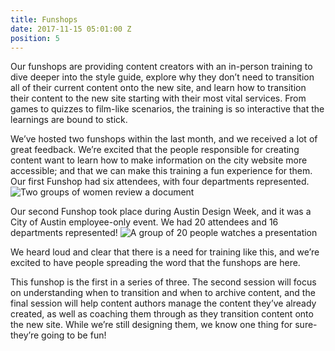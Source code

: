```yaml
---
title: Funshops
date: 2017-11-15 05:01:00 Z
position: 5
---
```


Our funshops are providing content creators with an in-person training to dive deeper into the style guide, explore why they don’t need to transition all of their current content onto the new site, and learn how to transition their content to the new site starting with their most vital services. From games to quizzes to film-like scenarios, the training is so interactive that the learnings are bound to stick. 

We’ve hosted two funshops within the last month, and we received a lot of great feedback. We’re excited that the people responsible for creating content want to learn how to make information on the city website more accessible; and that we can make this training a fun experience for them. Our first Funshop had six attendees, with four departments represented. 
![Two groups of women review a document](/uploads/IMG_0730%20(2)-0220ae.JPG)

Our second Funshop took place during Austin Design Week, and it was a City of Austin employee-only event. We had 20 attendees and 16 departments represented! 
![A group of 20 people watches a presentation](/uploads/Funshop1.jpg)

We heard loud and clear that there is a need for training like this, and we’re excited to have people spreading the word that the funshops are here.

This funshop is the first in a series of three. The second session will focus on understanding when to transition and when to archive content, and the final session will help content authors manage the content they’ve already created, as well as coaching them through as they transition content onto the new site. While we’re still designing them, we know one thing for sure- they’re going to be fun!